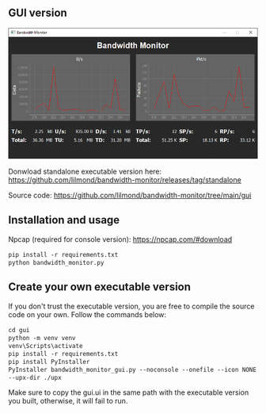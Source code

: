 ## GUI version
![Screenshot](https://raw.githubusercontent.com/lilmond/bandwidth-monitor/main/gui/image1.png)

Donwload standalone executable version here: https://github.com/lilmond/bandwidth-monitor/releases/tag/standalone

Source code: https://github.com/lilmond/bandwidth-monitor/tree/main/gui

## Installation and usage
Npcap (required for console version): https://npcap.com/#download
```
pip install -r requirements.txt
python bandwidth_monitor.py
```

## Create your own executable version
If you don't trust the executable version, you are free to compile the source code on your own. Follow the commands below:
```
cd gui
python -m venv venv
venv\Scripts\activate
pip install -r requirements.txt
pip install PyInstaller
PyInstaller bandwidth_monitor_gui.py --noconsole --onefile --icon NONE --upx-dir ./upx
```
Make sure to copy the gui.ui in the same path with the executable version you built, otherwise, it will fail to run.
